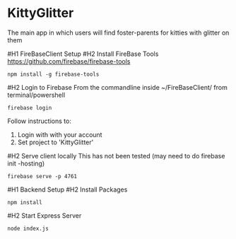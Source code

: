 # KittyGlitter
The main app in which users will find foster-parents for kitties with glitter on them

#H1 FireBaseClient Setup
#H2 Install FireBase Tools https://github.com/firebase/firebase-tools
```
npm install -g firebase-tools
```
#H2 Login to Firebase
From the commandline inside ~/FireBaseClient/ from terminal/powershell
```
firebase login
```

Follow instructions to:
1) Login with with your account
2) Set project to 'KittyGlitter'

#H2 Serve client locally
This has not been tested (may need to do firebase init -hosting)
```
firebase serve -p 4761
```

#H1 Backend Setup
#H2 Install Packages
```
npm install
```
#H2 Start Express Server
```
node index.js
```
